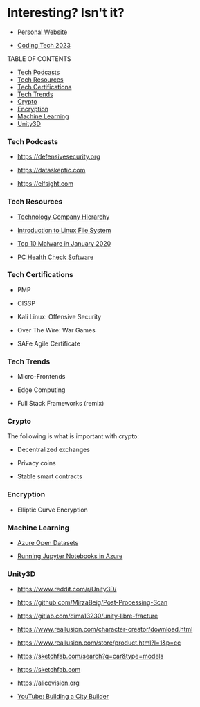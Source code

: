 # Interesting? Isn't it?

- [Personal Website](https://larspeterson.me)

- [Coding Tech 2023](https://github.com/LarsPeterson/coding-tech-2023)

TABLE OF CONTENTS

- [Tech Podcasts](https://github.com/LarsPeterson/interesting/blob/main/README.md#Tech-Podcasts)
- [Tech Resources](https://github.com/LarsPeterson/interesting/blob/main/README.md#Tech-Resources)
- [Tech Certifications](https://github.com/LarsPeterson/interesting/blob/main/README.md#Tech-Certifications)
- [Tech Trends](https://github.com/LarsPeterson/interesting/blob/main/README.md#Tech-Trends)
- [Crypto](https://github.com/LarsPeterson/interesting/blob/main/README.md#Crypto)
- [Encryption](https://github.com/LarsPeterson/interesting/blob/main/README.md#Encryption)
- [Machine Learning](https://github.com/LarsPeterson/interesting/blob/main/README.md#Machine-Learning)
- [Unity3D](https://github.com/LarsPeterson/interesting/blob/main/README.md#Unity3D)


### Tech Podcasts

- https://defensivesecurity.org

- https://dataskeptic.com

- https://elfsight.com


### Tech Resources

- [Technology Company Hierarchy](https://www.hierarchystructure.com/technology-company-hierarchy/)

- [Introduction to Linux File System](https://opensource.com/life/16/10/introduction-linux-filesystems)

- [Top 10 Malware in January 2020](https://www.cisecurity.org/blog/top-10-malware-january-2020/)

- [PC Health Check Software](https://sjpc.org/pchealthcheck/software.html)


### Tech Certifications

- PMP

- CISSP

- Kali Linux: Offensive Security

- Over The Wire: War Games

- SAFe Agile Certificate


### Tech Trends

- Micro-Frontends

- Edge Computing

- Full Stack Frameworks (remix)


### Crypto

The following is what is important with crypto:

- Decentralized exchanges

- Privacy coins

- Stable smart contracts


### Encryption

- Elliptic Curve Encryption


### Machine Learning

- [Azure Open Datasets](https://azure.microsoft.com/en-us/products/open-datasets/)

- [Running Jupyter Notebooks in Azure](https://docs.microsoft.com/en-us/azure/machine-learning/how-to-run-jupyter-notebooks)


### Unity3D

- https://www.reddit.com/r/Unity3D/

- https://github.com/MirzaBeig/Post-Processing-Scan

- https://gitlab.com/dima13230/unity-libre-fracture

- https://www.reallusion.com/character-creator/download.html

- https://www.reallusion.com/store/product.html?l=1&p=cc

- https://sketchfab.com/search?q=car&type=models

- https://sketchfab.com

- https://alicevision.org

- [YouTube: Building a City Builder](https://www.youtube.com/watch?v=d_zviIfcCHk)
